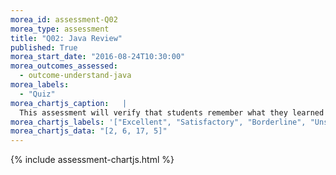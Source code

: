 ```yaml
---
morea_id: assessment-Q02
morea_type: assessment
title: "Q02: Java Review"
published: True
morea_start_date: "2016-08-24T10:30:00"
morea_outcomes_assessed: 
  - outcome-understand-java
morea_labels: 
  - "Quiz"
morea_chartjs_caption:   |
  This assessment will verify that students remember what they learned in ICS 211, understanding the basics of Java, by writing a simple program that manipulates Strings.
morea_chartjs_labels: '["Excellent", "Satisfactory", "Borderline", "Unsatisfactory"]'
morea_chartjs_data: "[2, 6, 17, 5]"
---
```


{%  include assessment-chartjs.html  %}